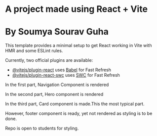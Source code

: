 # A project made using React + Vite
# <h1>By Soumya Sourav Guha</h1>

This template provides a minimal setup to get React working in Vite with HMR and some ESLint rules.

Currently, two official plugins are available:

- [@vitejs/plugin-react](https://github.com/vitejs/vite-plugin-react/blob/main/packages/plugin-react/README.md) uses [Babel](https://babeljs.io/) for Fast Refresh
- [@vitejs/plugin-react-swc](https://github.com/vitejs/vite-plugin-react-swc) uses [SWC](https://swc.rs/) for Fast Refresh

 In the first part, Navigation Component is rendered

 In the second part, Hero component is rendered

 In the third part, Card component is made.This the most typical part.

 However, footer component is ready, yet not rendered as styling is to be done. 

 Repo is open to students for styling.  
